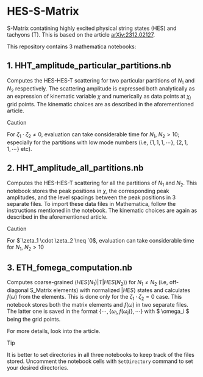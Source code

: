 # HES-S-Matrix
S-Matrix contatining highly excited physical string states (HES) and tachyons (T). This is based on the article [arXiv:2312.02127](https://arxiv.org/abs/2312.02127).

This repository contains 3 mathematica notebooks:

## 1. HHT_amplitude_particular_partitions.nb
Computes the HES-HES-T scattering for two particular partitions of $N_1$ and $N_2$ respectively. The scattering amplitude is expressed both analytically as an expression of kinematic variable $\chi$ and numerically as data points at $\chi_i$ grid points. The kinematic choices are as described in the aforementioned article.
> [!CAUTION]
> For $\zeta_1 \cdot \zeta_2 \neq 0$, evaluation can take considerable time for $`N_1, ~ N_2 > 10`$; especially for the partitions with low mode numbers (i.e, $` \{ 1,1,1,\cdots \}, ~ \{2,1,1,\cdots \} `$ etc).


## 2. HHT_amplitude_all_partitions.nb
Computes the HES-HES-T scattering for all the partitions of $N_1$ and $N_2$. This notebook stores the peak positions in $\chi$, the corresponding peak amplitudes, and the level spacings between the peak positions in 3 separate files. To import these data files in Mathematica, follow the instructions mentioned in the notebook. The kinematic choices are again as described in the aforementioned article.
> [!CAUTION]
> For $`\zeta_1 \cdot \zeta_2 \neq `0$, evaluation can take considerable time for $`N_1, ~ N_2 > 10`$


## 3. ETH_fomega_computation.nb
Computes coarse-grained $` \langle HES (N_1) | T | HES (N_2) \rangle `$ for $`N_1 \neq N_2`$ (i.e, off-diagonal S_Matrix elements) with normalized $`| HES \rangle`$ states and calculates $`f (\omega)`$ from the elements. This is done only for the $` \zeta_1 \cdot \zeta_2 = 0 `$ case. This notebook stores both the matrix elements and $`f(\omega)`$ in two separate files. The latter one is saved in the format $` \{ \cdots , \{\omega_i, f(\omega_i) \}, \cdots \} `$ with $ \omega_i $ being the grid points.

For more details, look into the article.

> [!TIP]
> It is better to set directories in all three notebooks to keep track of the files stored. Uncomment the notebook cells with `SetDirectory` command to set your desired directories. 
